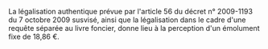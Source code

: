 La légalisation authentique prévue par l'article 56 du décret n° 2009-1193 du 7 octobre 2009 susvisé, ainsi que la légalisation dans le cadre d'une requête séparée au livre foncier, donne lieu à la perception d'un émolument fixe de 18,86 €.


  
